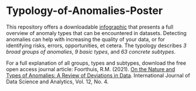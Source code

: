 # Typology-of-Anomalies-Poster
This repository offers a downloadable [infographic](https://github.com/ralfoan/Typology-of-Anomalies-Poster/blob/main/Typology.of.Outliers.and.Other.Anomalies.in.Data.20230928.pdf) that presents a full overview of anomaly types that can be encountered in datasets. Detecting anomalies can help with increasing the quality of your data, or for identifying risks, errors, opportunities, et cetera. The typology describes <em> 3 broad groups of anomalies</em>, <em> 9 basic types</em>, and <em> 63 concrete subtypes</em>. 

For a full explanation of all groups, types and subtypes, download the free open access journal article: Foorthuis, R.M. (2021). [On the Nature and Types of Anomalies: A Review of Deviations in Data](https://link.springer.com/content/pdf/10.1007/s41060-021-00265-1.pdf). International Journal of Data Science and Analytics, Vol. 12, No. 4. 
